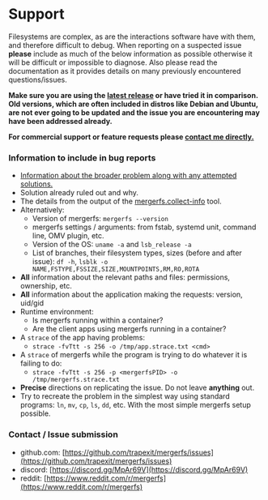 # Support

Filesystems are complex, as are the interactions software have with
them, and therefore difficult to debug. When reporting on a suspected
issue **please** include as much of the below information as possible
otherwise it will be difficult or impossible to diagnose. Also please
read the documentation as it provides details on many previously
encountered questions/issues.

**Make sure you are using the [latest
release](https://github.com/trapexit/mergerfs/releases) or have tried
it in comparison. Old versions, which are often included in distros
like Debian and Ubuntu, are not ever going to be updated and the issue
you are encountering may have been addressed already.**

**For commercial support or feature requests please [contact me
directly.](mailto:support@spawn.link)**


### Information to include in bug reports

* [Information about the broader problem along with any attempted
  solutions.](https://xyproblem.info)
* Solution already ruled out and why.
* The details from the output of the
  [mergerfs.collect-info](tooling.md#mergerfscollect-info) tool.
* Alternatively:
    * Version of mergerfs: `mergerfs --version`
    * mergerfs settings / arguments: from fstab, systemd unit, command
      line, OMV plugin, etc.
    * Version of the OS: `uname -a` and `lsb_release -a`
    * List of branches, their filesystem types, sizes (before and after
      issue): `df -h`, `lsblk -o NAME,FSTYPE,FSSIZE,SIZE,MOUNTPOINTS,RM,RO,ROTA`
* **All** information about the relevant paths and files: permissions, ownership, etc.
* **All** information about the application making the requests: version, uid/gid
* Runtime environment:
    * Is mergerfs running within a container?
    * Are the client apps using mergerfs running in a container?
* A `strace` of the app having problems:
    * `strace -fvTtt -s 256 -o /tmp/app.strace.txt <cmd>`
* A `strace` of mergerfs while the program is trying to do whatever it
  is failing to do:
    * `strace -fvTtt -s 256 -p <mergerfsPID> -o /tmp/mergerfs.strace.txt`
* **Precise** directions on replicating the issue. Do not leave
  **anything** out.
* Try to recreate the problem in the simplest way using standard
  programs: `ln`, `mv`, `cp`, `ls`, `dd`, etc. With the most simple
  mergerfs setup possible.


### Contact / Issue submission

* github.com: [https://github.com/trapexit/mergerfs/issues](https://github.com/trapexit/mergerfs/issues)
* discord: [https://discord.gg/MpAr69V](https://discord.gg/MpAr69V)
* reddit: [https://www.reddit.com/r/mergerfs](https://www.reddit.com/r/mergerfs)

